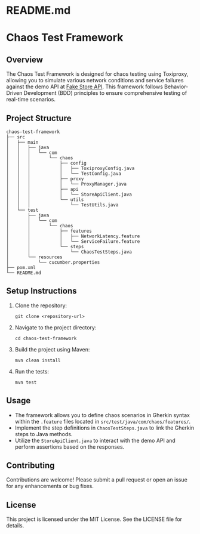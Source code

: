 # README.md

# Chaos Test Framework

## Overview
The Chaos Test Framework is designed for chaos testing using Toxiproxy, allowing you to simulate various network conditions and service failures against the demo API at [Fake Store API](https://fakestoreapi.in/). This framework follows Behavior-Driven Development (BDD) principles to ensure comprehensive testing of real-time scenarios.

## Project Structure
```
chaos-test-framework
├── src
│   ├── main
│   │   ├── java
│   │   │   └── com
│   │   │       └── chaos
│   │   │           ├── config
│   │   │           │   ├── ToxiproxyConfig.java
│   │   │           │   └── TestConfig.java
│   │   │           ├── proxy
│   │   │           │   └── ProxyManager.java
│   │   │           ├── api
│   │   │           │   └── StoreApiClient.java
│   │   │           └── utils
│   │   │               └── TestUtils.java
│   └── test
│       ├── java
│       │   └── com
│       │       └── chaos
│       │           ├── features
│       │           │   ├── NetworkLatency.feature
│       │           │   └── ServiceFailure.feature
│       │           └── steps
│       │               └── ChaosTestSteps.java
│       └── resources
│           └── cucumber.properties
├── pom.xml
└── README.md
```

## Setup Instructions
1. Clone the repository:
   ```
   git clone <repository-url>
   ```
2. Navigate to the project directory:
   ```
   cd chaos-test-framework
   ```
3. Build the project using Maven:
   ```
   mvn clean install
   ```
4. Run the tests:
   ```
   mvn test
   ```

## Usage
- The framework allows you to define chaos scenarios in Gherkin syntax within the `.feature` files located in `src/test/java/com/chaos/features/`.
- Implement the step definitions in `ChaosTestSteps.java` to link the Gherkin steps to Java methods.
- Utilize the `StoreApiClient.java` to interact with the demo API and perform assertions based on the responses.

## Contributing
Contributions are welcome! Please submit a pull request or open an issue for any enhancements or bug fixes.

## License
This project is licensed under the MIT License. See the LICENSE file for details.